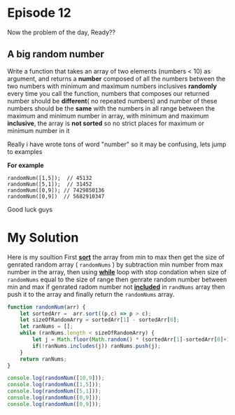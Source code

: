 # Episode 12

Now the problem of the day, Ready??

## A big random number

Write a function that takes an array of two elements (numbers < 10) as argument, and returns a **number** composed of all the numbers between the two numbers with minimum and maximum numbers inclusives  **randomly** every time you call the function,  numbers that composes our returned number should be **different**( no repeated numbers)  and number of these numbers should be the **same** with the numbers in all range between the maximum and minimum number in array, with minimum and maximum **inclusive**, the array is **not sorted** so no strict places for  maximum or minimum number in it

Really i have wrote tons of word "number" so it may be confusing, lets jump to examples

**For example**
```
randomNum([1,5]);  // 45132
randomNum([5,1]);  // 31452
randomNum([0,9]); // 7429850136
randomNum([0,9])  // 5682910347
```

Good luck guys

# My Solution

Here is my soultion
First **[sort](https://developer.mozilla.org/en-US/docs/Web/JavaScript/Reference/Global_Objects/Array/sort)** the array from min to max then get the size of genrated random array ( `randomNums` ) by subtraction min number from max number in the array, then using **[while](https://developer.mozilla.org/en-US/docs/Web/JavaScript/Reference/Statements/while)** loop with stop condation when size of `randomNums` equal to the size of range then genrate random number between min and max  if genrated radom number not **[included](https://developer.mozilla.org/en-US/docs/Web/JavaScript/Reference/Global_Objects/Array/includes)** in `randNums` array then push it to the array and finally return the `randomNums` array.


```javascript
function randomNum(arr) {
    let sortedArr =  arr.sort((p,c) => p > c);
    let sizeOfRandomArry = sortedArr[1] - sortedArr[0];
    let ranNums = [];
    while (ranNums.length < sizeOfRandomArry) {
        let j = Math.floor(Math.random() * (sortedArr[1]-sortedArr[0]+1)+sortedArr[0]);
        if(!ranNums.includes(j)) ranNums.push(j);
    }
    return ranNums;
}

console.log(randomNum([10,9]));
console.log(randomNum([1,5]));
console.log(randomNum([5,1]));
console.log(randomNum([0,9]));
console.log(randomNum([0,9]));
```